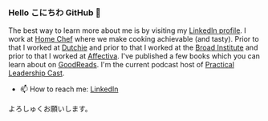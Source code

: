 ### Hello こにちわ GitHub 👋

The best way to learn more about me is by visiting my [LinkedIn profile](https://www.linkedin.com/in/foresthandford/). I work at [Home Chef](https://www.homechef.com/) where we make cooking achievable (and tasty). Prior to that I worked at [Dutchie](https://dutchie.com) and prior to that I worked at the [Broad Institute](https://www.broadinstitute.org/) and prior to that I worked at [Affectiva](https://affectiva.com). I've published a few books which you can learn about on [GoodReads](https://www.goodreads.com/author/show/17255626.Forest_J_Handford). I'm the current podcast host of [Practical Leadership Cast](https://practicalleadershipcast.buzzsprout.com/).

- 📫 How to reach me: [LinkedIn](https://www.linkedin.com/in/foresthandford/)

よろしゅくお願いします。
<!--
**ForestJay/ForestJay** is a ✨ _special_ ✨ repository because its `README.md` (this file) appears on your GitHub profile.

Here are some ideas to get you started:

- 🔭 I’m currently working on ...
- 🌱 I’m currently learning ...
- 👯 I’m looking to collaborate on ...
- 🤔 I’m looking for help with ...
- 💬 Ask me about ...
- 📫 How to reach me: ...
- 😄 Pronouns: ...
- ⚡ Fun fact: ...
-->
